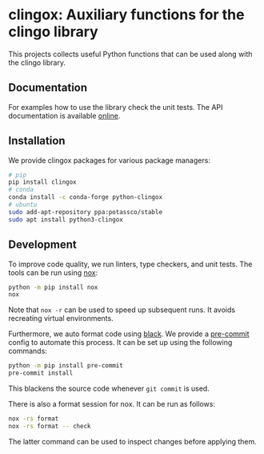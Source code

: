 # clingox: Auxiliary functions for the clingo library

This projects collects useful Python functions that can be used along with the
clingo library.

## Documentation

For examples how to use the library check the unit tests. The API documentation
is available [online][doc].

## Installation

We provide clingox packages for various package managers:

```bash
# pip
pip install clingox
# conda
conda install -c conda-forge python-clingox
# ubuntu
sudo add-apt-repository ppa:potassco/stable
sudo apt install python3-clingox
```

## Development

To improve code quality, we run linters, type checkers, and unit tests. The
tools can be run using [nox]:

```bash
python -m pip install nox
nox
```

Note that `nox -r` can be used to speed up subsequent runs. It avoids
recreating virtual environments.

Furthermore, we auto format code using [black]. We provide a [pre-commit][pre]
config to automate this process. It can be set up using the following commands:

```bash
python -m pip install pre-commit
pre-commit install
```

This blackens the source code whenever `git commit` is used.

There is also a format session for nox. It can be run as follows:

```bash
nox -rs format
nox -rs format -- check
```

The latter command can be used to inspect changes before applying them.

[doc]: https://potassco.org/clingo/python-api/current/
[nox]: https://nox.thea.codes/en/stable/index.html
[pre]: https://pre-commit.com/
[black]: https://black.readthedocs.io/en/stable/
